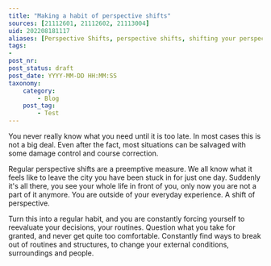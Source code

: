 ```yaml
---
title: "Making a habit of perspective shifts"
sources: [21112601, 21112602, 21113004]
uid: 202208181117
aliases: [Perspective Shifts, perspective shifts, shifting your perspective]
tags:
-
post_nr:
post_status: draft
post_date: YYYY-MM-DD HH:MM:SS
taxonomy:
    category:
        - Blog
    post_tag:
        - Test
---
```


You never really know what you need until it is too late. In most cases this is not a big deal. Even after the fact, most situations can be salvaged with some damage control and course correction.

Regular perspective shifts are a preemptive measure. We all know what it feels like to leave the city you have been stuck in for just one day. Suddenly it's all there, you see your whole life in front of you, only now you are not a part of it anymore. You are outside of your everyday experience. A shift of perspective.

Turn this into a regular habit, and you are constantly forcing yourself to reevaluate your decisions, your routines. Question what you take for granted, and never get quite too comfortable. Constantly find ways to break out of routines and structures, to change your external conditions, surroundings and people.